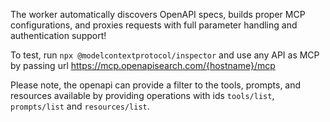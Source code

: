 The worker automatically discovers OpenAPI specs, builds proper MCP configurations, and proxies requests with full parameter handling and authentication support!

To test, run `npx @modelcontextprotocol/inspector` and use any API as MCP by passing url https://mcp.openapisearch.com/{hostname}/mcp

Please note, the openapi can provide a filter to the tools, prompts, and resources available by providing operations with ids `tools/list`, `prompts/list` and `resources/list`.

